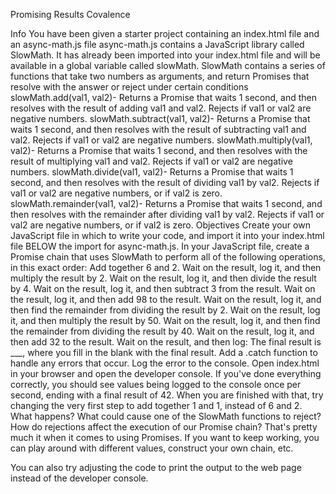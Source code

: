 Promising Results
Covalence

Info
You have been given a starter project containing an index.html file and an async-math.js file
async-math.js contains a JavaScript library called SlowMath. It has already been imported into your index.html file and will be available in a global variable called slowMath.
SlowMath contains a series of functions that take two numbers as arguments, and return Promises that resolve with the answer or reject under certain conditions
slowMath.add(val1, val2)- Returns a Promise that waits 1 second, and then resolves with the result of adding val1 and val2. Rejects if val1 or val2 are negative numbers.
slowMath.subtract(val1, val2)- Returns a Promise that waits 1 second, and then resolves with the result of subtracting val1 and val2. Rejects if val1 or val2 are negative numbers.
slowMath.multiply(val1, val2)- Returns a Promise that waits 1 second, and then resolves with the result of multiplying val1 and val2. Rejects if val1 or val2 are negative numbers.
slowMath.divide(val1, val2)- Returns a Promise that waits 1 second, and then resolves with the result of dividing val1 by val2. Rejects if val1 or val2 are negative numbers, or if val2 is zero.
slowMath.remainder(val1, val2)- Returns a Promise that waits 1 second, and then resolves with the remainder after dividing val1 by val2. Rejects if val1 or val2 are negative numbers, or if val2 is zero.
Objectives
Create your own JavaScript file in which to write your code, and import it into your index.html file BELOW the import for async-math.js.
In your JavaScript file, create a Promise chain that uses SlowMath to perform all of the following operations, in this exact order:
Add together 6 and 2.
Wait on the result, log it, and then multiply the result by 2.
Wait on the result, log it, and then divide the result by 4.
Wait on the result, log it, and then subtract 3 from the result.
Wait on the result, log it, and then add 98 to the result.
Wait on the result, log it, and then find the remainder from dividing the result by 2.
Wait on the result, log it, and then multiply the result by 50.
Wait on the result, log it, and then find the remainder from dividing the result by 40.
Wait on the result, log it, and then add 32 to the result.
Wait on the result, and then log: The final result is ___, where you fill in the blank with the final result.
Add a .catch function to handle any errors that occur. Log the error to the console.
Open index.html in your browser and open the developer console. If you've done everything correctly, you should see values being logged to the console once per second, ending with a final result of 42.
When you are finished with that, try changing the very first step to add together 1 and 1, instead of 6 and 2. What happens? What could cause one of the SlowMath functions to reject? How do rejections affect the execution of our Promise chain?
That's pretty much it when it comes to using Promises. If you want to keep working, you can play around with different values, construct your own chain, etc.

You can also try adjusting the code to print the output to the web page instead of the developer console.